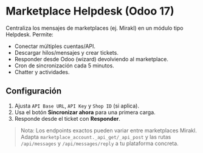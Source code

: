 
# Marketplace Helpdesk (Odoo 17)

Centraliza los mensajes de marketplaces (ej. Mirakl) en un módulo tipo Helpdesk. Permite:
- Conectar múltiples cuentas/API.
- Descargar hilos/mensajes y crear tickets.
- Responder desde Odoo (wizard) devolviendo al marketplace.
- Cron de sincronización cada 5 minutos.
- Chatter y actividades.

## Configuración
1. Ajusta `API Base URL`, `API Key` y `Shop ID` (si aplica).
2. Usa el botón **Sincronizar ahora** para una primera carga.
3. Responde desde el ticket con **Responder**.

> Nota: Los endpoints exactos pueden variar entre marketplaces Mirakl. Adapta `marketplace_account._api_get/_api_post` y las rutas `/api/messages` y `/api/messages/reply` a tu plataforma concreta.
